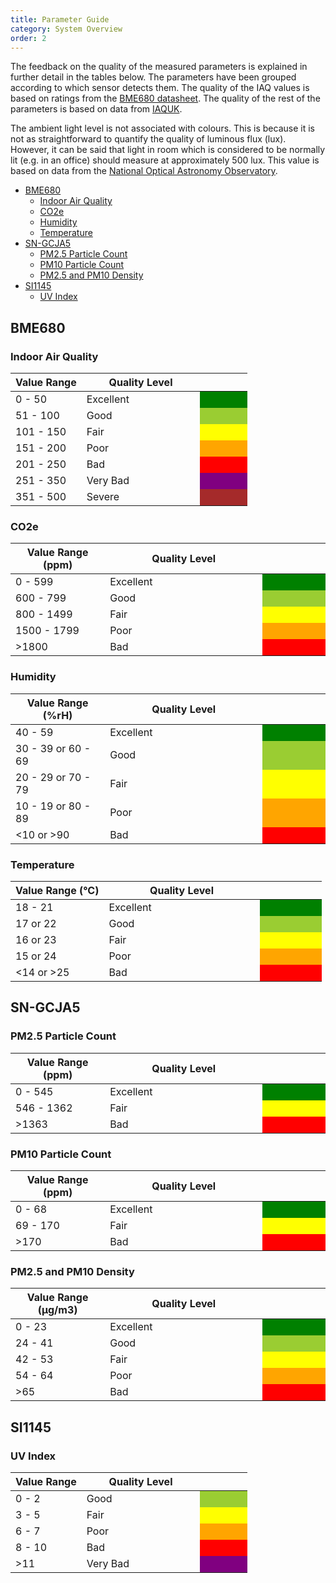 ```yaml
---
title: Parameter Guide
category: System Overview
order: 2
---
```


The feedback on the quality of the measured parameters is explained in further detail in the tables below. The parameters have been grouped according to which sensor detects them. The quality of the IAQ values is based on ratings from the [BME680 datasheet](https://www.bosch-sensortec.com/products/environmental-sensors/gas-sensors/bme680/). The quality of the rest of the parameters is based on data from [IAQUK](http://www.iaquk.org.uk/ESW/Files/IAQ_Rating_Index.pdf).

The ambient light level is not associated with colours. This is because it is not as straightforward to quantify the quality of luminous flux (lux). However, it can be said that light in room which is considered to be normally lit (e.g. in an office) should measure at approximately 500 lux. This value is based on data from the [National Optical Astronomy Observatory](https://www.noao.edu/education/QLTkit/ACTIVITY_Documents/Safety/LightLevels_outdoor+indoor.pdf).

- [BME680](#bme680)
	* [Indoor Air Quality](#indoor-air-quality)
	* [CO2e](#co2e)
	* [Humidity](#humidity)
	* [Temperature](#temperature)
- [SN-GCJA5](#sn-gcja5)
	* [PM2.5 Particle Count](#pm25-particle-count)
	* [PM10 Particle Count](#pm10-particle-count)
	* [PM2.5 and PM10 Density](#pm25-and-pm10-density)
- [SI1145](#si1145)
	* [UV Index](#uv-index)

## BME680

### Indoor Air Quality

<table> 
  <thead>
    <th align="center" width="30%">Value Range</th>
    <th> Quality Level</th>
    <th align="center" width="20%"></th>
  </thead>
  <tbody>
    <tr>
      <td>0 - 50</td>
      <td>Excellent</td>
      <td bgColor="green"></td>
    </tr>
	<tr>
	  <td>51 - 100</td>
      <td>Good</td>
      <td bgColor="yellowgreen"></td>
	</tr>
	<tr>
	  <td>101 - 150</td>
      <td>Fair</td>
      <td bgColor="yellow"></td>
	</tr>
	<tr>
	  <td>151 - 200</td>
      <td>Poor</td>
      <td bgColor="orange"></td>
	</tr>
	<tr>
	  <td>201 - 250</td>
      <td>Bad</td>
      <td bgColor="red"></td>
	</tr>
	<tr>
	  <td>251 - 350</td>
      <td>Very Bad</td>
      <td bgColor="purple"></td>
	</tr>
	<tr>
	  <td>351 - 500</td>
      <td>Severe</td>
      <td bgColor="brown"></td>
	</tr>
  </tbody>
</table>

### CO2e

<table>
  <thead>
    <th align="center" width="30%">Value Range (ppm)</th>
    <th> Quality Level</th>
    <th align="center" width="20%"></th>
  </thead>
  <tbody>
    <tr>
      <td>0 - 599</td>
      <td>Excellent</td>
      <td bgColor="green"></td>
    </tr>
	<tr>
	  <td>600 - 799</td>
      <td>Good</td>
      <td bgColor="yellowgreen"></td>
	</tr>
	<tr>
	  <td>800 - 1499</td>
      <td>Fair</td>
      <td bgColor="yellow"></td>
	</tr>
	<tr>
	  <td>1500 - 1799</td>
      <td>Poor</td>
      <td bgColor="orange"></td>
	</tr>
	<tr>
	  <td>>1800</td>
      <td>Bad</td>
      <td bgColor="red"></td>
	</tr>
  </tbody>
</table>

### Humidity

<table>
  <thead>
    <th align="center" width="30%">Value Range (%rH)</th>
    <th> Quality Level</th>
    <th align="center" width="20%"></th>
  </thead>
  <tbody>
    <tr>
      <td>40 - 59</td>
      <td>Excellent</td>
      <td bgColor="green"></td>
    </tr>
	<tr>
	  <td>30 - 39 or 60 - 69</td>
      <td>Good</td>
      <td bgColor="yellowgreen"></td>
	</tr>
	<tr>
	  <td>20 - 29 or 70 - 79</td>
      <td>Fair</td>
      <td bgColor="yellow"></td>
	</tr>
	<tr>
	  <td>10 - 19 or 80 - 89</td>
      <td>Poor</td>
      <td bgColor="orange"></td>
	</tr>
	<tr>
	  <td><10 or >90</td>
      <td>Bad</td>
      <td bgColor="red"></td>
	</tr>
  </tbody>
</table>

### Temperature

<table>
  <thead>
    <th align="center" width="30%">Value Range (°C)</th>
    <th> Quality Level</th>
    <th align="center" width="20%"></th>
  </thead>
  <tbody>
    <tr>
      <td>18 - 21</td>
      <td>Excellent</td>
      <td bgColor="green"></td>
    </tr>
	<tr>
	  <td>17 or 22</td>
      <td>Good</td>
      <td bgColor="yellowgreen"></td>
	</tr>
	<tr>
	  <td>16 or 23</td>
      <td>Fair</td>
      <td bgColor="yellow"></td>
	</tr>
	<tr>
	  <td>15 or 24</td>
      <td>Poor</td>
      <td bgColor="orange"></td>
	</tr>
	<tr>
	  <td><14 or >25</td>
      <td>Bad</td>
      <td bgColor="red"></td>
	</tr>
  </tbody>
</table>

## SN-GCJA5

### PM2.5 Particle Count

<table>
  <thead>
    <th align="center" width="30%">Value Range (ppm)</th>
    <th> Quality Level</th>
    <th align="center" width="20%"></th>
  </thead>
  <tbody>
    <tr>
      <td>0 - 545</td>
      <td>Excellent</td>
      <td bgColor="green"></td>
    </tr>
	<tr>
	  <td>546 - 1362</td>
      <td>Fair</td>
      <td bgColor="yellow"></td>
	</tr>
	<tr>
	  <td>>1363</td>
      <td>Bad</td>
      <td bgColor="red"></td>
	</tr>
  </tbody>
</table>

### PM10 Particle Count

<table>
  <thead>
    <th align="center" width="30%">Value Range (ppm)</th>
    <th> Quality Level</th>
    <th align="center" width="20%"></th>
  </thead>
  <tbody>
    <tr>
      <td>0 - 68</td>
      <td>Excellent</td>
      <td bgColor="green"></td>
    </tr>
	<tr>
	  <td>69 - 170</td>
      <td>Fair</td>
      <td bgColor="yellow"></td>
	</tr>
	<tr>
	  <td>>170</td>
      <td>Bad</td>
      <td bgColor="red"></td>
	</tr>
  </tbody>
</table>

### PM2.5 and PM10 Density

<table>
  <thead>
    <th align="center" width="30%">Value Range (µg/m3)</th>
    <th> Quality Level</th>
    <th align="center" width="20%"></th>
  </thead>
  <tbody>
    <tr>
      <td>0 - 23</td>
      <td>Excellent</td>
      <td bgColor="green"></td>
    </tr>
	<tr>
	  <td>24 - 41</td>
      <td>Good</td>
      <td bgColor="yellowgreen"></td>
	</tr>
	<tr>
	  <td>42 - 53</td>
      <td>Fair</td>
      <td bgColor="yellow"></td>
	</tr>
	<tr>
	  <td>54 - 64</td>
      <td>Poor</td>
      <td bgColor="orange"></td>
	</tr>
	<tr>
	  <td>>65</td>
      <td>Bad</td>
      <td bgColor="red"></td>
	</tr>
  </tbody>
</table>

## SI1145

### UV Index

<table>
  <thead>
    <th align="center" width="30%">Value Range</th>
    <th> Quality Level</th>
    <th align="center" width="20%"></th>
  </thead>
  <tbody>
    <tr>
      <td>0 - 2</td>
      <td>Good</td>
      <td bgColor="yellowgreen"></td>
    </tr>
	<tr>
	  <td>3 - 5</td>
      <td>Fair</td>
      <td bgColor="yellow"></td>
	</tr>
	<tr>
	  <td>6 - 7</td>
      <td>Poor</td>
      <td bgColor="orange"></td>
	</tr>
	<tr>
	  <td>8 - 10</td>
      <td>Bad</td>
      <td bgColor="red"></td>
	</tr>
	<tr>
	  <td>>11</td>
      <td>Very Bad</td>
      <td bgColor="purple"></td>
	</tr>
  </tbody>
</table>

